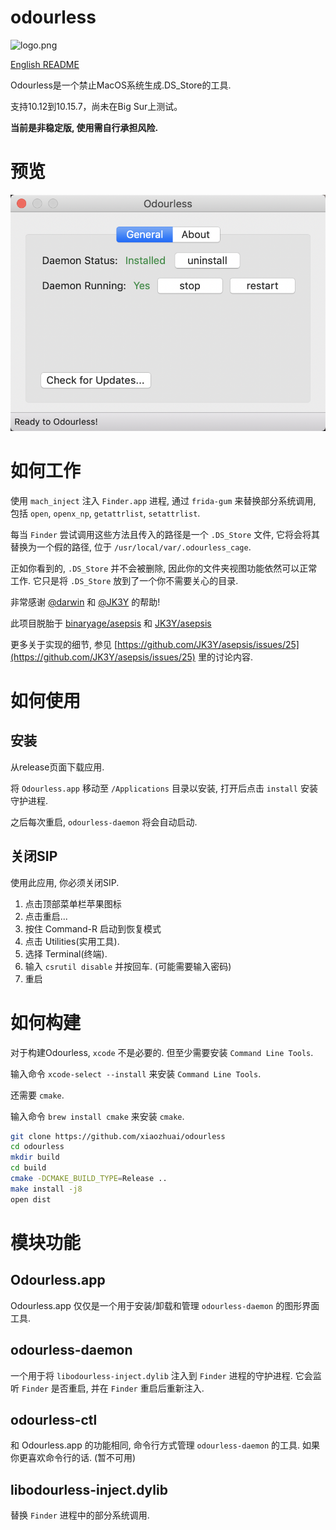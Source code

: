 # odourless

![logo.png](logo.png)

[English README](README.md)

Odourless是一个禁止MacOS系统生成.DS_Store的工具. 

支持10.12到10.15.7，尚未在Big Sur上测试。

**当前是非稳定版, 使用需自行承担风险.**

# 预览
![preview.png](preview.png)

# 如何工作

使用 `mach_inject` 注入 `Finder.app` 进程, 通过 `frida-gum` 来替换部分系统调用, 包括 `open`, `openx_np`, `getattrlist`, `setattrlist`.

每当 `Finder` 尝试调用这些方法且传入的路径是一个 `.DS_Store` 文件, 它将会将其替换为一个假的路径, 位于 `/usr/local/var/.odourless_cage`.

正如你看到的, `.DS_Store` 并不会被删除, 因此你的文件夹视图功能依然可以正常工作. 它只是将 `.DS_Store` 放到了一个你不需要关心的目录.

非常感谢 [@darwin](https://github.com/darwin) 和 [@JK3Y](https://github.com/JK3Y) 的帮助!

此项目脱胎于 [binaryage/asepsis](https://github.com/binaryage/asepsis) 和 [JK3Y/asepsis](https://github.com/JK3Y/asepsis)

更多关于实现的细节, 参见 [https://github.com/JK3Y/asepsis/issues/25](https://github.com/JK3Y/asepsis/issues/25) 里的讨论内容.

# 如何使用

## 安装

从release页面下载应用.

将 `Odourless.app` 移动至 `/Applications` 目录以安装, 打开后点击 `install` 安装守护进程.

之后每次重启, `odourless-daemon` 将会自动启动.

## 关闭SIP

使用此应用, 你必须关闭SIP.

1. 点击顶部菜单栏苹果图标
2. 点击重启...
3. 按住 Command-R 启动到恢复模式
4. 点击 Utilities(实用工具).
5. 选择 Terminal(终端).
6. 输入 `csrutil disable` 并按回车. (可能需要输入密码)
7. 重启

# 如何构建

对于构建Odourless, `xcode` 不是必要的. 但至少需要安装 `Command Line Tools`. 

输入命令 `xcode-select --install` 来安装 `Command Line Tools`.

还需要 `cmake`.

输入命令 `brew install cmake` 来安装 `cmake`.

```bash
git clone https://github.com/xiaozhuai/odourless
cd odourless
mkdir build
cd build
cmake -DCMAKE_BUILD_TYPE=Release ..
make install -j8
open dist
```

# 模块功能

## Odourless.app

Odourless.app 仅仅是一个用于安装/卸载和管理 `odourless-daemon` 的图形界面工具.

## odourless-daemon

一个用于将 `libodourless-inject.dylib` 注入到 `Finder` 进程的守护进程.
它会监听 `Finder` 是否重启, 并在 `Finder` 重启后重新注入.

## odourless-ctl

和 Odourless.app 的功能相同, 命令行方式管理 `odourless-daemon` 的工具. 如果你更喜欢命令行的话. (暂不可用)

## libodourless-inject.dylib

替换 `Finder` 进程中的部分系统调用.
